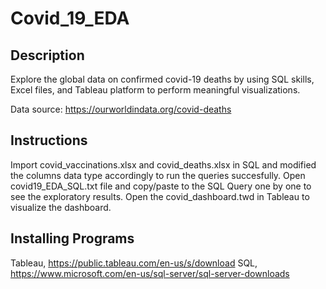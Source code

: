 # Covid_19_EDA

## Description

Explore the global data on confirmed covid-19 deaths by using SQL skills, Excel files, and Tableau platform to perform meaningful visualizations.

Data source: https://ourworldindata.org/covid-deaths

## Instructions

Import covid_vaccinations.xlsx and covid_deaths.xlsx in SQL and modified the columns data type accordingly to run the queries succesfully.
Open covid19_EDA_SQL.txt file and copy/paste to the SQL Query one by one to see the exploratory results.
Open the covid_dashboard.twd in Tableau to visualize the dashboard.

## Installing Programs
Tableau, https://public.tableau.com/en-us/s/download
SQL, https://www.microsoft.com/en-us/sql-server/sql-server-downloads
